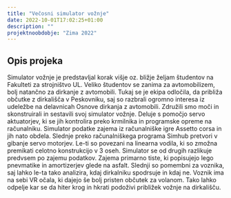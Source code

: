 ```yaml
---
title: "Večosni simulator vožnje"
date: 2022-10-01T17:02:25+01:00
description: ""
projektnoobdobje: "Zima 2022"
---
```

## Opis projeka
Simulator vožnje je predstavljal korak višje oz. bližje željam študentov na Fakulteti za strojništvo UL. Veliko študentov se zanima za avtomobilizem, bolj natančno za dirkanje z avtomobili. Tukaj se je ekipa odločila, da približa občutke z dirkališča v Peskovniku, saj so razbrali ogromno interesa iz udeležbe na delavnicah Osnove dirkanja z avtomobili. Združili smo moči in skonstruirali in sestavili svoj simulator vožnje. Deluje s pomočjo servo aktuatorjev, ki se jih kontrolira preko krmilnika in programske opreme na računalniku. Simulator podatke zajema iz računalniške igre Assetto corsa in jih nato obdela. Slednje preko računalniškega programa Simhub pretvori v gibanje servo motorjev. Le-ti so povezani na linearna vodila, ki so zmožna premikati celotno konstrukcijo v 3 oseh. Simulator se od drugih razlikuje predvsem po zajemu podatkov. Zajema primarno tiste, ki popisujejo lego pnevmatike in amortizerjev glede na asfalt. Slednji so pomembni za voznika, saj lahko le-ta tako analizira, kdaj dirkalniku spodrsuje in kdaj ne. Voznik ima na sebi VR očala, ki dajejo še bolj pristen občutek za volanom. Tako lahko odpelje kar se da hiter krog in hkrati podoživi približek vožnje na dirkališču.